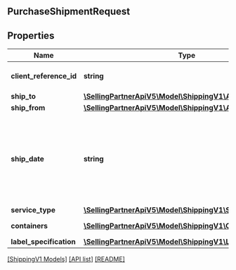 ## PurchaseShipmentRequest

## Properties

Name | Type | Description | Notes
------------ | ------------- | ------------- | -------------
**client_reference_id** | **string** | Client reference id. |
**ship_to** | [**\SellingPartnerApiV5\Model\ShippingV1\Address**](Address.md) |  |
**ship_from** | [**\SellingPartnerApiV5\Model\ShippingV1\Address**](Address.md) |  |
**ship_date** | **string** | The start date and time. Must be in ISO 8601 format. This defaults to the current date and time. | [optional]
**service_type** | [**\SellingPartnerApiV5\Model\ShippingV1\ServiceType**](ServiceType.md) |  |
**containers** | [**\SellingPartnerApiV5\Model\ShippingV1\Container[]**](Container.md) | A list of container. |
**label_specification** | [**\SellingPartnerApiV5\Model\ShippingV1\LabelSpecification**](LabelSpecification.md) |  |

[[ShippingV1 Models]](../) [[API list]](../../Api) [[README]](../../../README.md)
